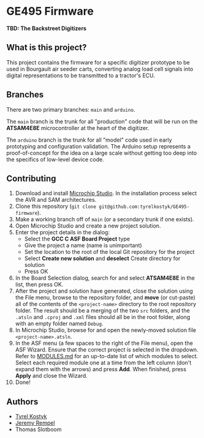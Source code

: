 # GE495 Firmware
**TBD: The Backstreet Digitizers**

## What is this project?
This project contains the firmware for a specific digitizer prototype to be used in Bourgault air seeder carts, converting analog load cell signals into digital representations to be transmitted to a tractor's ECU.

## Branches
There are two primary branches: `main` and `arduino`.

The `main` branch is the trunk for all "production" code that will be run on the **ATSAM4E8E** microcontroller at the heart of the digitizer.

The `arduino` branch is the trunk for all "model" code used in early prototyping and configuration validation. The Arduino setup represents a proof-of-concept for the idea on a large scale without getting too deep into the specifics of low-level device code.

## Contributing
1. Download and install [Microchip Studio](https://www.microchip.com/en-us/tools-resources/develop/microchip-studio). In the installation process select the AVR and SAM architectures.
2. Clone this repository (`git clone git@github.com:tyrelkostyk/GE495-firmware`).
3. Make a working branch off of `main` (or a secondary trunk if one exists).
4. Open Microchip Studio and create a new project solution.
5. Enter the project details in the dialog:
    - Select the **GCC C ASF Board Project** type
    - Give the project a name (name is unimportant)
    - Set the location to the root of the local Git repository for the project
    - Select **Create new solution** and **deselect** Create directory for solution
    - Press OK
6. In the Board Selection dialog, search for and select **ATSAM4E8E** in the list, then press OK.
7. After the project and solution have generated, close the solution using the File menu, browse to the repository folder, and **move** (or cut-paste) all of the contents of the `<project-name>` directory to the root repository folder. The result should be a merging of the two `src` folders, and the `.atsln` and `.cproj` and `.xml` files should all be in the root folder, along with an empty folder named `Debug`.
8. In Microchip Studio, browse for and open the newly-moved solution file `<project-name>.atsln`.
9. In the ASF menu (a few spaces to the right of the File menu), open the ASF Wizard. Ensure that the correct project is selected in the dropdown. Refer to [MODULES.md](MODULES.md) for an up-to-date list of which modules to select. Select each required module one at a time from the left column (don't expand them with the arrows) and press **Add**. When finished, press **Apply** and close the Wizard.
10. Done!

## Authors
- [Tyrel Kostyk](https://github.com/tyrelkostyk)
- [Jeremy Rempel](https://github.com/jdrempel)
- Thomas Slotboom

